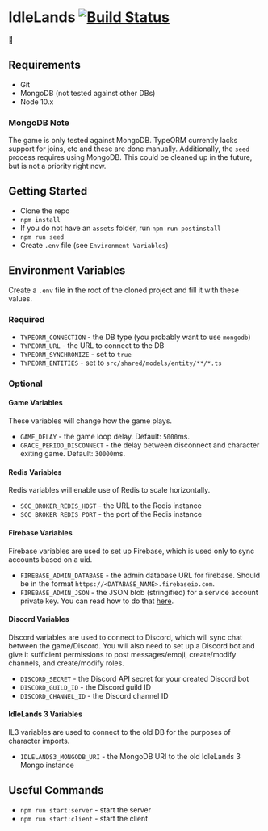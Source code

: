 # IdleLands [![Build Status](https://travis-ci.org/IdleLands/IdleLands.svg?branch=master)](https://travis-ci.org/IdleLands/IdleLands)

🎉

## Requirements

* Git
* MongoDB (not tested against other DBs)
* Node 10.x

### MongoDB Note

The game is only tested against MongoDB. TypeORM currently lacks support for joins, etc and these are done manually. Additionally, the `seed` process requires using MongoDB. This could be cleaned up in the future, but is not a priority right now.

## Getting Started

* Clone the repo
* `npm install`
* If you do not have an `assets` folder, run `npm run postinstall`
* `npm run seed`
* Create `.env` file (see `Environment Variables`)

## Environment Variables

Create a `.env` file in the root of the cloned project and fill it with these values.

### Required

* `TYPEORM_CONNECTION` - the DB type (you probably want to use `mongodb`)
* `TYPEORM_URL` - the URL to connect to the DB
* `TYPEORM_SYNCHRONIZE` - set to `true`
* `TYPEORM_ENTITIES` - set to `src/shared/models/entity/**/*.ts`

### Optional

#### Game Variables

These variables will change how the game plays.

* `GAME_DELAY` - the game loop delay. Default: `5000`ms.
* `GRACE_PERIOD_DISCONNECT` - the delay between disconnect and character exiting game. Default: `30000`ms.

#### Redis Variables

Redis variables will enable use of Redis to scale horizontally.

* `SCC_BROKER_REDIS_HOST` - the URL to the Redis instance
* `SCC_BROKER_REDIS_PORT` - the port of the Redis instance

#### Firebase Variables

Firebase variables are used to set up Firebase, which is used only to sync accounts based on a uid.

* `FIREBASE_ADMIN_DATABASE` - the admin database URL for firebase. Should be in the format `https://<DATABASE_NAME>.firebaseio.com`.
* `FIREBASE_ADMIN_JSON` - the JSON blob (stringified) for a service account private key. You can read how to do that [here](https://firebase.google.com/docs/admin/setup).

#### Discord Variables

Discord variables are used to connect to Discord, which will sync chat between the game/Discord. You will also need to set up a Discord bot and give it sufficient permissions to post messages/emoji, create/modify channels, and create/modify roles.

* `DISCORD_SECRET` - the Discord API secret for your created Discord bot
* `DISCORD_GUILD_ID` - the Discord guild ID
* `DISCORD_CHANNEL_ID` - the Discord channel ID

#### IdleLands 3 Variables

IL3 variables are used to connect to the old DB for the purposes of character imports.

* `IDLELANDS3_MONGODB_URI` - the MongoDB URI to the old IdleLands 3 Mongo instance

## Useful Commands

* `npm run start:server` - start the server
* `npm run start:client` - start the client